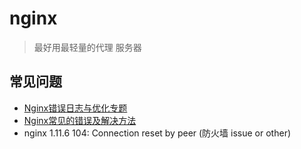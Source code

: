 # nginx

> 最好用最轻量的代理 服务器

## 常见问题

- [Nginx错误日志与优化专题](http://www.cnblogs.com/tinywan/p/6777592.html)
- [Nginx常见的错误及解决方法](http://blog.51cto.com/nanchunle/1657410)
- nginx 1.11.6 104: Connection reset by peer (防火墙 issue or other)